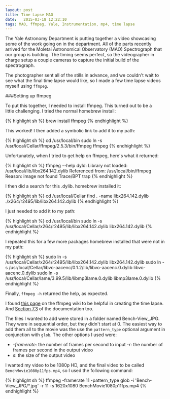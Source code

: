 ```yaml
---
layout: post
title: Time Lapse MAO
date:   2015-03-18 12:22:10
tags: MAO, ffmpeg, Yale, Instrumentation, mp4, time lapse
---
```


The Yale Astronomy Department is putting together a video showcasing some of
the work going on in the department. All of the parts recently arrived for the
Moletai Astronomical Observatory (MAO) Spectrograph that our group is
building. The timing seems perfect, so the videographer in charge setup a
couple cameras to capture the initial build of the spectrograph.

The photographer sent all of the stills in advance, and we couldn't wait to
see what the final time lapse would like, so I made a few time lapse videos
myself using `ffmpeg`.

###Setting up ffmpeg

To put this together, I needed to install ffmpeg. This turned out to be a \
little challenging. I tried the normal homebrew install:

{% highlight sh %}
brew install ffmpeg
{% endhighlight %}

This worked! I then added a symbolic link to add it to my path:

{% highlight sh %}
cd /usr/local/bin
sudo ln -s /usr/local/Cellar/ffmpeg/2.5.3/bin/ffmpeg ffmpeg
{% endhighlight %}

Unfortunately, when I tried to get help on ffmpeg, here's what it
returned:

{% highlight sh %}
ffmpeg --help
dyld: Library not loaded: /usr/local/lib/libx264.142.dylib
  Referenced from: /usr/local/bin/ffmpeg
  Reason: image not found
Trace/BPT trap
{% endhighlight %}

I then did a search for this .dylib. homebrew installed it:

{% highlight sh %}
cd /usr/local/Cellar
find . -name libx264.142.dylib
./x264/r2495/lib/libx264.142.dylib
{% endhighlight %}

I just needed to add it to my path:

{% highlight sh %}
cd /usr/local/bin
sudo ln -s /usr/local/Cellar/x264/r2495/lib/libx264.142.dylib libx264.142.dylib
{% endhighlight %}

I repeated this for a few more packages homebrew installed that were not in my
path:

{% highlight sh %}
sudo ln -s /usr/local/Cellar/x264/r2495/lib/libx264.142.dylib libx264.142.dylib
sudo ln -s /usr/local/Cellar/libvo-aacenc/0.1.2/lib/libvo-aacenc.0.dylib libvo-aacenc.0.dylib
sudo ln -s /usr/local/Cellar/lame/3.99.5/lib/libmp3lame.0.dylib libmp3lame.0.dylib
{% endhighlight %}

Finally, `ffmpeg -h` returned the help, as expected.

I found [this page][ffmpegwiki]
on the ffmpeg wiki to be helpful in creating the time lapse. And
[Section 7.3][ffmpeg] of the documentation too.

The files I wanted to add were stored in a folder named Bench-View_JPG. They
were in sequential order, but they didn't start at 0. The easiest way to add
them all to the movie was the use the `pattern_type` optional argument in
conjunction with `glob`. The other options I used were:

- -*framerate*: the number of frames per second to input
 -*r*: the number of frames per second in the output video
 - *s*: the size of the output video

I wanted my video to be 1080p HD, and the final video to be called
`BenchMovie1080p11fps.mp4`, so I used the following command:

{% highlight sh %}
ffmpeg -framerate 11 -pattern_type glob -i 'Bench-View_JPG/*.jpg' -r 11 -s 1620x1080 BenchMovie1080p11fps.mp4
{% endhighlight %}




[ffmpegwiki]: https://trac.ffmpeg.org/wiki/Create%20a%20video%20slideshow%20from%20images
[ffmpeg]: https://ffmpeg.org/ffmpeg.html#Video-and-Audio-file-format-conversion
